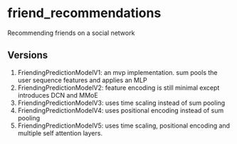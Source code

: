 # friend_recommendations
Recommending friends on a social network

## Versions

1. FriendingPredictionModelV1: an mvp implementation. sum pools the user sequence features and applies an MLP
2. FriendingPredictionModelV2: feature encoding is still minimal except introduces DCN and MMoE
3. FriendingPredictionModelV3: uses time scaling instead of sum pooling
4. FriendingPredictionModelV4: uses positional encoding instead of sum pooling
5. FriendingPredictionModelV5: uses time scaling, positional encoding and multiple self attention layers.

